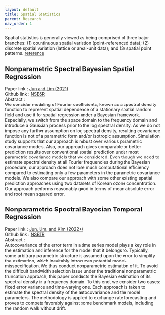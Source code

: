 ```yaml
---
layout: default
title: Spatial Statistics
parent: Research
nav_order: 1
---
```


Spatial statistics is generally viewed as being comprised of three bajor branches: (1) countinuous spatial variation (point-referenced data); (2) discrete spatial variation (lattice or areal-unit data); and (3) spatial point patterns. [reference](https://doi.org/10.1201/9781420072884)

## Nonparametric Spectral Bayesian Spatial Regression 

Paper  link : [Jun and Lim (2021)](https://doi.org/10.1007/s42952-021-00156-y)\
Github link : [NSBSR](https://github.com/junpeea/NSBSR)\
Abstract :\
We consider modeling of Fourier coefficients, known as a spectral density function to represent spatial dependence of a stationary spatial random field and use it for spatial regression under a Bayesian framework. Especially, we switch from the space domain to the frequency domain and introduce a Gaussian process prior to the log spectral density. As we do not impose any further assumption on log spectral density, resulting covariance function is not of a parametric form and/or isotropic assumption. Simulation study supports that our approach is robust over various parametric covariance models. Also, our approach gives comparable or better prediction results over conventional spatial prediction under most parametric covariance models that we considered. Even though we need to estimate spectral density at all Fourier frequencies during the Bayesian procedure, our approach does not lose much computational efficiency compared to estimating only a few parameters in the parametric covariance models. We also compare our approach with some other existing spatial prediction approaches using two datasets of Korean ozone concentration. Our approach performs reasonably good in terms of mean absolute error and root mean squared error.

## Nonparametric Spectral Bayesian Temporal Regression

Paper  link : [Jun, Lim, and Kim (2022+)](https://doi.org/10.48550/arXiv.2210.07457)\
Github link : [NSBTR](https://github.com/junpeea/NSBTR)\
Abstract :\
Autocovariance of the error term in a time series model plays a key role in the estimation and inference for the model that it belongs to. Typically, some arbitrary parametric structure is assumed upon the error to simplify the estimation, which inevitably introduces potential model-misspecification. We thus conduct nonparametric estimation of it. To avoid the difficult bandwidth selection issue under the traditional nonparametric truncation approach, this paper conducts the Bayesian estimation of its spectral density in a frequency domain. To this end, we consider two cases: fixed error variance and time-varying one. Each approach is taken to estimate the spectral density of the autocovariance and the model parameters. The methodology is applied to exchange rate forecasting and proves to compete favorably against some benchmark models, including the random walk without drift.

